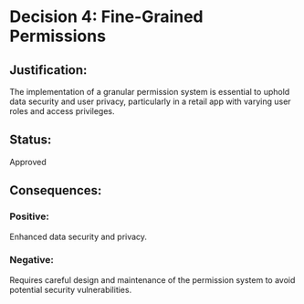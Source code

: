 # Decision 4: Fine-Grained Permissions
## Justification:
The implementation of a granular permission system is essential to uphold data security and user privacy, particularly in a retail app with varying user roles and access privileges.
## Status:
Approved
## Consequences:
### Positive:
Enhanced data security and privacy.
### Negative:
Requires careful design and maintenance of the permission system to avoid potential security vulnerabilities.